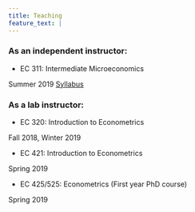 ```yaml
---
title: Teaching
feature_text: |
---
```


### As an independent instructor:
<html>
  <p>
  <ul>
<li> EC 311: Intermediate Microeconomics </li>
  </ul>
  Summer 2019 <a href="/EC311Syllabus.pdf">Syllabus</a>
</html>

### As a lab instructor:
<html>
  <body>
    <p style="text-align:left;">
<ul>
  <li> EC 320: Introduction to Econometrics </li> 
</ul>
Fall 2018, Winter 2019
  <ul>
  <li> EC 421: Introduction to Econometrics </li> 
  </ul>
Spring 2019
  <ul>
  <li> EC 425/525: Econometrics (First year PhD course) </li> 
  </ul>
Spring 2019
    </p>
  </body>
 </html>
 
